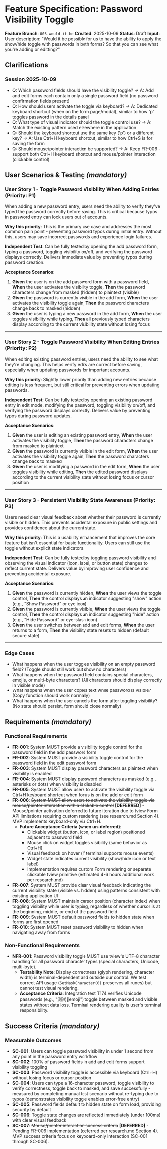 # Feature Specification: Password Visibility Toggle

**Feature Branch**: `003-would-it-be`
**Created**: 2025-10-09
**Status**: Draft
**Input**: User description: "Would it be possible for us to have the ability to apply the show/hide toggle with passwords in both forms? So that you can see what you're adding or editting?"

## Clarifications

### Session 2025-10-09

- Q: Which password fields should have the visibility toggle? → A: Add and edit forms each contain only a single password field (no password confirmation fields present)
- Q: How should users activate the toggle via keyboard? → A: Dedicated keyboard shortcut (when on the form page/modal), similar to how 'p' toggles password in the details panel
- Q: What type of visual indicator should the toggle control use? → A: Match the existing pattern used elsewhere in the application
- Q: Should the keyboard shortcut use the same key ('p') or a different key? → A: Use Ctrl+H keyboard shortcut, similar to how Ctrl+S is for saving the form
- Q: Should mouse/pointer interaction be supported? → A: Keep FR-006 - support both Ctrl+H keyboard shortcut and mouse/pointer interaction (clickable control)

## User Scenarios & Testing *(mandatory)*

### User Story 1 - Toggle Password Visibility When Adding Entries (Priority: P1)

When adding a new password entry, users need the ability to verify they've typed the password correctly before saving. This is critical because typos in password entry can lock users out of accounts.

**Why this priority**: This is the primary use case and addresses the most common pain point - preventing password typos during initial entry. Without this, users may save incorrect passwords and experience login failures.

**Independent Test**: Can be fully tested by opening the add password form, typing a password, toggling visibility on/off, and verifying the password displays correctly. Delivers immediate value by preventing typos during password creation.

**Acceptance Scenarios**:

1. **Given** the user is on the add password form with a password field, **When** the user activates the visibility toggle, **Then** the password characters change from masked (hidden) to plaintext (visible)
2. **Given** the password is currently visible in the add form, **When** the user activates the visibility toggle again, **Then** the password characters change back to masked (hidden)
3. **Given** the user is typing a new password in the add form, **When** the user toggles visibility while typing, **Then** all previously typed characters display according to the current visibility state without losing focus

---

### User Story 2 - Toggle Password Visibility When Editing Entries (Priority: P2)

When editing existing password entries, users need the ability to see what they're changing. This helps verify edits are correct before saving, especially when updating passwords for important accounts.

**Why this priority**: Slightly lower priority than adding new entries because editing is less frequent, but still critical for preventing errors when updating passwords.

**Independent Test**: Can be fully tested by opening an existing password entry in edit mode, modifying the password, toggling visibility on/off, and verifying the password displays correctly. Delivers value by preventing typos during password updates.

**Acceptance Scenarios**:

1. **Given** the user is editing an existing password entry, **When** the user activates the visibility toggle, **Then** the password characters change from masked to plaintext
2. **Given** the password is currently visible in the edit form, **When** the user activates the visibility toggle again, **Then** the password characters change back to masked
3. **Given** the user is modifying a password in the edit form, **When** the user toggles visibility while editing, **Then** the edited password displays according to the current visibility state without losing focus or cursor position

---

### User Story 3 - Persistent Visibility State Awareness (Priority: P3)

Users need clear visual feedback about whether their password is currently visible or hidden. This prevents accidental exposure in public settings and provides confidence about the current state.

**Why this priority**: This is a usability enhancement that improves the core feature but isn't essential for basic functionality. Users can still use the toggle without explicit state indicators.

**Independent Test**: Can be fully tested by toggling password visibility and observing the visual indicator (icon, label, or button state) changes to reflect current state. Delivers value by improving user confidence and preventing accidental exposure.

**Acceptance Scenarios**:

1. **Given** the password is currently hidden, **When** the user views the toggle control, **Then** the control displays an indicator suggesting "show" action (e.g., "Show Password" or eye icon)
2. **Given** the password is currently visible, **When** the user views the toggle control, **Then** the control displays an indicator suggesting "hide" action (e.g., "Hide Password" or eye-slash icon)
3. **Given** the user switches between add and edit forms, **When** the user returns to a form, **Then** the visibility state resets to hidden (default secure state)

---

### Edge Cases

- What happens when the user toggles visibility on an empty password field? (Toggle should still work but show no characters)
- What happens when the password field contains special characters, emojis, or multi-byte characters? (All characters should display correctly in visible mode)
- What happens when the user copies text while password is visible? (Copy function should work normally)
- What happens when the user cancels the form after toggling visibility? (No state should persist, form should close normally)

## Requirements *(mandatory)*

### Functional Requirements

- **FR-001**: System MUST provide a visibility toggle control for the password field in the add password form
- **FR-002**: System MUST provide a visibility toggle control for the password field in the edit password form
- **FR-003**: System MUST display password characters as plaintext when visibility is enabled
- **FR-004**: System MUST display password characters as masked (e.g., asterisks or dots) when visibility is disabled
- **FR-005**: System MUST allow users to activate the visibility toggle via Ctrl+H keyboard shortcut when focus is on the add or edit form
- **FR-006**: ~~System MUST allow users to activate the visibility toggle via mouse/pointer interaction with a clickable control~~ **[DEFERRED]** - Mouse/pointer activation deferred to future iteration due to tview Form API limitations requiring custom rendering (see research.md Section 4). MVP implements keyboard-only via Ctrl+H.
  - **Future Acceptance Criteria (when un-deferred)**:
    - Clickable widget (button, icon, or label region) positioned adjacent to password field
    - Mouse click on widget toggles visibility (same behavior as Ctrl+H)
    - Visual feedback on hover (if terminal supports mouse events)
    - Widget state indicates current visibility (show/hide icon or text label)
    - Implementation requires custom Form rendering or separate clickable tview primitive (estimated 4-6 hours additional work per research.md)
- **FR-007**: System MUST provide clear visual feedback indicating the current visibility state (visible vs. hidden) using patterns consistent with existing application UI
- **FR-008**: System MUST maintain cursor position (character index) when toggling visibility while user is typing, regardless of whether cursor is at the beginning, middle, or end of the password field
- **FR-009**: System MUST default password fields to hidden state when forms are first opened
- **FR-010**: System MUST reset password visibility to hidden when navigating away from forms

### Non-Functional Requirements

- **NFR-001**: Password visibility toggle MUST use tview's UTF-8 character handling for all password character types (special characters, Unicode, multi-byte).
  - **Testability Note**: Display correctness (glyph rendering, character width) is terminal-dependent and outside our control. We test correct API usage (`SetMaskCharacter(0)` preserves all runes) but cannot test visual rendering.
  - **Acceptance Criteria**: Integration test T174 verifies Unicode passwords (e.g., "测试🔐emoji") toggle between masked and visible states without data loss. Terminal rendering quality is user's terminal responsibility.

## Success Criteria *(mandatory)*

### Measurable Outcomes

- **SC-001**: Users can toggle password visibility in under 1 second from any point in the password entry workflow
- **SC-002**: 100% of password fields in add and edit forms support visibility toggling
- **SC-003**: Password visibility toggle is accessible via keyboard (Ctrl+H) without losing focus or cursor position
- **SC-004**: Users can type a 16-character password, toggle visibility to verify correctness, toggle back to masked, and save successfully - measured by completing manual test scenario without re-typing due to typos (demonstrates visibility toggle enables error-free entry)
- **SC-005**: Password fields default to hidden state on form load, providing security by default
- **SC-006**: Toggle state changes are reflected immediately (under 100ms) with clear visual feedback
- **SC-007**: ~~Mouse/pointer interaction success criteria~~ **[DEFERRED]** - Pending FR-006 implementation (deferred per research.md Section 4). MVP success criteria focus on keyboard-only interaction (SC-001 through SC-006).
